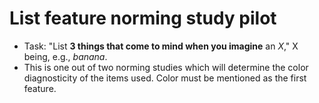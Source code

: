 # List feature norming study pilot 

- Task: "List **3 things that come to mind when you imagine** an *X*," X being, e.g., *banana*.
- This is one out of two norming studies which will determine the color diagnosticity of the items used. Color must be mentioned as the first feature.